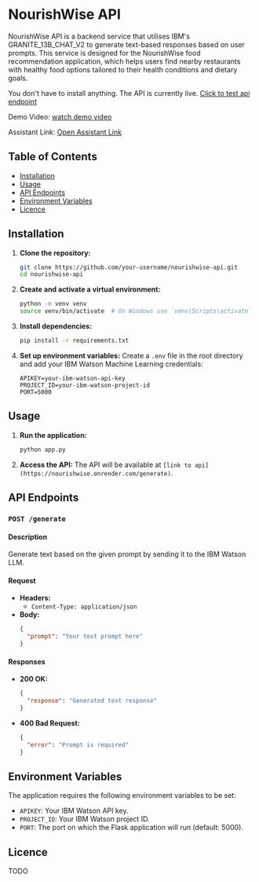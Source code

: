 # NourishWise API

NourishWise API is a backend service that utilises IBM's GRANITE_13B_CHAT_V2 to generate text-based responses based on user prompts. This service is designed for the NourishWise food recommendation application, which helps users find nearby restaurants with healthy food options tailored to their health conditions and dietary goals.

You don't have to install anything. The API is currently live. [Click to test api endpoint](https://nourishwise.onrender.com/generate)

Demo Video: [watch demo video](https://youtu.be/0l1rC3WXNs0)

Assistant Link: [Open Assistant Link](https://web-chat.global.assistant.watson.appdomain.cloud/preview.html?backgroundImageURL=https%3A%2F%2Fus-south.assistant.watson.cloud.ibm.com%2Fpublic%2Fimages%2Fupx-0cdfb006-d2f7-45c8-b1b7-b2b9b8e443bd%3A%3A00921169-c8fb-4a7b-90ba-b48cae577d0f&integrationID=f56651cf-5f9d-4db3-a679-42e72123db35&region=us-south&serviceInstanceID=0cdfb006-d2f7-45c8-b1b7-b2b9b8e443bd)

## Table of Contents
- [Installation](#installation)
- [Usage](#usage)
- [API Endpoints](#api-endpoints)
- [Environment Variables](#environment-variables)
- [Licence](#licence)

## Installation

1. **Clone the repository:**
   ```sh
   git clone https://github.com/your-username/nourishwise-api.git
   cd nourishwise-api
   ```

2. **Create and activate a virtual environment:**
   ```sh
   python -m venv venv
   source venv/bin/activate  # On Windows use `venv\Scripts\activate`
   ```

3. **Install dependencies:**
   ```sh
   pip install -r requirements.txt
   ```

4. **Set up environment variables:**
   Create a `.env` file in the root directory and add your IBM Watson Machine Learning credentials:
   ```env
   APIKEY=your-ibm-watson-api-key
   PROJECT_ID=your-ibm-watson-project-id
   PORT=5000
   ```

## Usage

1. **Run the application:**
   ```sh
   python app.py
   ```

2. **Access the API:**
   The API will be available at `[link to api](https://nourishwise.onrender.com/generate)`.

## API Endpoints

### `POST /generate`

#### Description
Generate text based on the given prompt by sending it to the IBM Watson LLM.

#### Request
- **Headers:**
  - `Content-Type: application/json`
- **Body:**
  ```json
  {
    "prompt": "Your text prompt here"
  }
  ```

#### Responses

- **200 OK:**
  ```json
  {
    "response": "Generated text response"
  }
  ```
- **400 Bad Request:**
  ```json
  {
    "error": "Prompt is required"
  }
  ```

## Environment Variables

The application requires the following environment variables to be set:

- `APIKEY`: Your IBM Watson API key.
- `PROJECT_ID`: Your IBM Watson project ID.
- `PORT`: The port on which the Flask application will run (default: 5000).

## Licence

TODO
